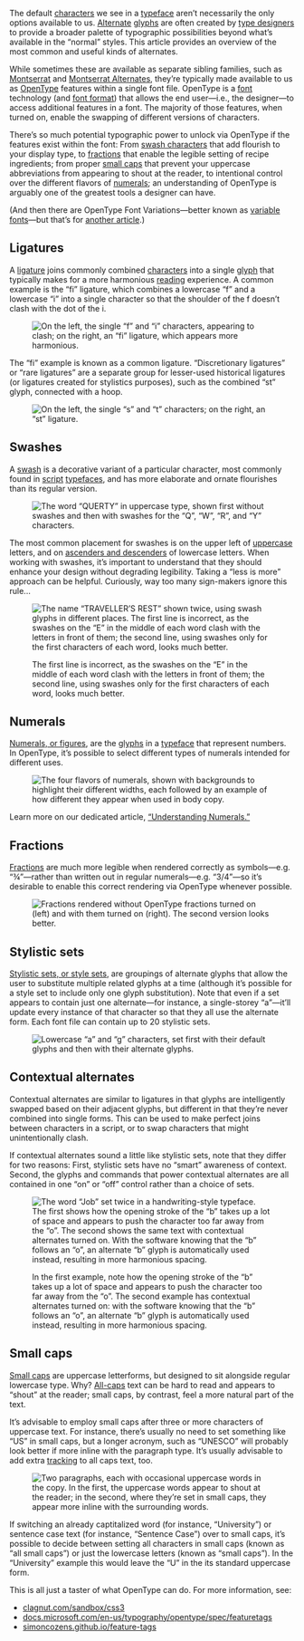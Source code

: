
The default [characters](/glossary/character) we see in a [typeface](/glossary/typeface) aren’t necessarily the only options available to us. [Alternate](/glossary/alternates) [glyphs](/glossary/glyph) are often created by [type designers](/glossary/type_designer) to provide a broader palette of typographic possibilities beyond what’s available in the “normal” styles. This article provides an overview of the most common and useful kinds of alternates.

While sometimes these are available as separate sibling families, such as [Montserrat](https://fonts.google.com/specimen/Montserrat?query=montser) and [Montserrat Alternates](https://fonts.google.com/specimen/Montserrat+Alternates), they’re typically made available to us as [OpenType](/glossary/open_type) features within a single font file. OpenType is a [font](/glossary/font) technology (and [font format](/glossary/font_format)) that allows the end user—i.e., the designer—to access additional features in a font. The majority of those features, when turned on, enable the swapping of different versions of characters.

There’s so much potential typographic power to unlock via OpenType if the features exist within the font: From [swash characters](/glossary/swash_glyph) that add flourish to your display type, to [fractions](/glossary/fractions) that enable the legible setting of recipe ingredients; from proper [small caps](/glossary/small_caps) that prevent your uppercase abbreviations from appearing to shout at the reader, to intentional control over the different flavors of [numerals](/lesson/understanding_numerals); an understanding of OpenType is arguably one of the greatest tools a designer can have.

(And then there are OpenType Font Variations—better known as [variable fonts](/glossary/variable_fonts)—but that’s for [another article](/lesson/introducing_variable_fonts).)

## Ligatures

A [ligature](/glossary/ligature) joins commonly combined [characters](/glossary/character) into a single [glyph](/glossary/glyph) that typically makes for a more harmonious [reading](/glossary/readability) experience. A common example is the “fi” ligature, which combines a lowercase “f” and a lowercase “i” into a single character so that the shoulder of the f doesn’t clash with the dot of the i.

<figure>

![On the left, the single “f” and “i” characters, appearing to clash; on the right, an “fi” ligature, which appears more harmonious.](images/thumbnail.svg)

</figure>

The “fi” example is known as a common ligature. “Discretionary ligatures” or “rare ligatures” are a separate group for lesser-used historical ligatures (or ligatures created for stylistics purposes), such as the combined “st” glyph, connected with a hoop.

<figure>

![On the left, the single “s” and “t” characters; on the right, an “st” ligature.](images/1.5.2.svg)

</figure>

## Swashes

A [swash](/glossary/swash_glyph) is a decorative variant of a particular character, most commonly found in [script](/glossary/script_typeface_style) [typefaces](/glossary/typeface), and has more elaborate and ornate flourishes than its regular version.

<figure>

![The word “QUERTY” in uppercase type, shown first without swashes and then with swashes for the “Q”, “W”, “R”, and “Y” characters.](images/1.5.3.svg)

</figure>

The most common placement for swashes is on the upper left of [uppercase](/glossary/uppercase_lowercase) letters, and on [ascenders and descenders](/glossary/ascenders_descenders) of lowercase letters. When working with swashes, it’s important to understand that they should enhance your design without degrading legibility. Taking a “less is more” approach can be helpful. Curiously, way too many sign-makers ignore this rule...

<figure>

![The name “TRAVELLER’S REST” shown twice, using swash glyphs in different places. The first line is incorrect, as the swashes on the “E” in the middle of each word clash with the letters in front of them; the second line, using swashes only for the first characters of each word, looks much better.](images/1.5.4.svg)
<figcaption>The first line is incorrect, as the swashes on the “E” in the middle of each word clash with the letters in front of them; the second line, using swashes only for the first characters of each word, looks much better.</figcaption>

</figure>

## Numerals

[Numerals, or figures](/glossary/numerals_figures), are the [glyphs](/glossary/glyph) in a [typeface](/glossary/typeface) that represent numbers. In OpenType, it’s possible to select different types of numerals intended for different uses.

<figure>

![The four flavors of numerals, shown with backgrounds to highlight their different widths, each followed by an example of how different they appear when used in body copy.](images/1.5.5.svg)

</figure>

Learn more on our dedicated article, [“Understanding Numerals.”](/lesson/understanding_numerals)

## Fractions

[Fractions](/glossary/fractions) are much more legible when rendered correctly as symbols—e.g. “¾”—rather than written out in regular numerals—e.g. “3/4”—so it’s desirable to enable this correct rendering via OpenType whenever possible.

<figure>

![Fractions rendered without OpenType fractions turned on (left) and with them turned on (right). The second version looks better.](images/1.5.6.svg)

</figure>

[//]: # (We’ve already prepared a dedicated article on fractions LINK TO RECIPE LESSON, so head over there to learn more.)

## Stylistic sets

[Stylistic sets, or style sets](/glossary/stylistic_sets), are groupings of alternate glyphs that allow the user to substitute multiple related glyphs at a time (although it’s possible for a style set to include only one glyph substitution). Note that even if a set appears to contain just one alternate—for instance, a single-storey “a”—it’ll update every instance of that character so that they all use the alternate form. Each font file can contain up to 20 stylistic sets.

<figure>

![Lowercase “a” and “g” characters, set first with their default glyphs and then with their alternate glyphs.](images/1.5.7.svg)

</figure>

## Contextual alternates

Contextual alternates are similar to ligatures in that glyphs are intelligently swapped based on their adjacent glyphs, but different in that they’re never combined into single forms. This can be used to make perfect joins between characters in a script, or to swap characters that might unintentionally clash.

If contextual alternates sound a little like stylistic sets, note that they differ for two reasons: First, stylistic sets have no “smart” awareness of context. Second, the glyphs and commands that power contextual alternates are all contained in one “on” or “off” control rather than a choice of sets.

<figure>

![The word “Job” set twice in a handwriting-style typeface. The first shows how the opening stroke of the “b” takes up a lot of space and appears to push the character too far away from the “o”. The second shows the same text with contextual alternates turned on. With the software knowing that the “b” follows an “o”, an alternate “b” glyph is automatically used instead, resulting in more harmonious spacing.](images/1.5.8.svg)
<figcaption>In the first example, note how the opening stroke of the “b” takes up a lot of space and appears to push the character too far away from the “o”. The second example has contextual alternates turned on: with the software knowing that the “b” follows an “o”, an alternate “b” glyph is automatically used instead, resulting in more harmonious spacing.</figcaption>

</figure>

## Small caps

[Small caps](/glossary/small_caps) are uppercase letterforms, but designed to sit alongside regular lowercase type. Why? [All-caps](/glossary/all_caps) text can be hard to read and appears to “shout” at the reader; small caps, by contrast, feel a more natural part of the text.

It’s advisable to employ small caps after three or more characters of uppercase text. For instance, there’s usually no need to set something like “US” in small caps, but a longer acronym, such as “UNESCO” will probably look better if more inline with the paragraph type. It’s usually advisable to add extra [tracking](/glossary/tracking_letter_spacing) to all caps text, too.

<figure>

![Two paragraphs, each with occasional uppercase words in the copy. In the first, the uppercase words appear to shout at the reader; in the second, where they’re set in small caps, they appear more inline with the surrounding words.](images/1.5.9.svg)

</figure>

If switching an already captitalized word (for instance, “University”) or sentence case text (for instance, “Sentence Case”) over to small caps, it’s possible to decide between setting all characters in small caps (known as “all small caps”) or just the lowercase letters (known as “small caps”). In the “University” example this would leave the “U” in the its standard uppercase form.

This is all just a taster of what OpenType can do. For more information, see:

- [clagnut.com/sandbox/css3](http://clagnut.com/sandbox/css3/)
- [docs.microsoft.com/en-us/typography/opentype/spec/featuretags](https://docs.microsoft.com/en-us/typography/opentype/spec/featuretags)
- [simoncozens.github.io/feature-tags](https://simoncozens.github.io/feature-tags/)
